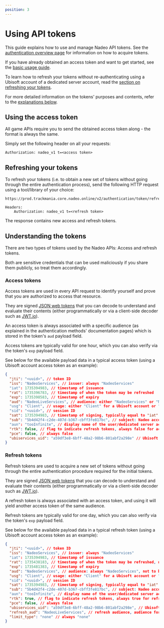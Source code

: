 ```yaml
---
position: 3
---
```


# Using API tokens

This guide explains how to use and manage Nadeo API tokens. See the [authentication overview page](/auth) for information on how to acquire tokens.

If you have already obtained an access token and want to get started, see the [basic usage guide](#using-the-access-token).

To learn how to refresh your tokens without re-authenticating using a Ubisoft account of a dedicated server account, read the [section on refreshing your tokens](#refreshing-your-tokens).

For more detailed information on the tokens' purposes and contents, refer to the [explanations below](#understanding-the-tokens).

## Using the access token

All game APIs require you to send the obtained access token along - the format is always the same.

Simply set the following header on all your requests:

```plain
Authorization: nadeo_v1 t=<access token>
```

## Refreshing your tokens

To refresh your tokens (i.e. to obtain a new set of tokens without going through the entire authentication process), send the following HTTP request using a tool/library of your choice:

```plain
https://prod.trackmania.core.nadeo.online/v2/authentication/token/refresh

Headers:
    Authorization: nadeo_v1 t=<refresh token>
```

The response contains new access and refresh tokens.

## Understanding the tokens

There are two types of tokens used by the Nadeo APIs: Access and refresh tokens.

Both are sensitive credentials that can be used maliciously if you share them publicly, so treat them accordingly.

### Access tokens

Access tokens are used in every API request to identify yourself and prove that you are authorized to access that resource.

They are signed [JSON web tokens](https://en.wikipedia.org/wiki/JSON_Web_Token) that you can decode to understand and evaluate their contents (either programmatically or via a client-side decoder such as [JWT.io](https://jwt.io/)).

An access token is always associated with a specific audience (as explained in the authentication methods' documentation pages) which is stored in the token's `aud` payload field.

Access tokens are typically valid for one hour, which you can also verify via the token's `exp` payload field.

See below for the available payload data in a typical access token (using a Ubisoft account access token as an example):

```json
{
  "jti": "<uuid>", // token ID
  "iss": "NadeoServices", // issuer: always "NadeoServices"
  "iat": 1735394983, // timestamp of issuance
  "rat": 1735396783, // timestamp of when the token may be refreshed
  "exp": 1735398583, // timestamp of expiry
  "aud": "NadeoLiveServices", // audience: either "NadeoServices" or "NadeoLiveServices"
  "usg": "Client", // usage: either "Client" for a Ubisoft account or "Server" for a dedicated server account
  "sid": "<uuid>", // session ID
  "sat": 1735394983, // timestamp of signing, typically equal to "iat"
  "sub": "5b4d42f4-c2de-407d-b367-cbff3fe817bc", // subject: Nadeo account ID of the authenticated user
  "aun": "tooInfinite", // display name of the user/dedicated server account
  "rtk": false, // flag to indicate refresh tokens, always false for access tokens
  "pce": false, // always false
  "ubiservices_uid": "a59df3e8-6bff-48a2-98b6-801abf2a298e" // Ubisoft account ID, also known as web identity
}
```

### Refresh tokens

Refresh tokens are used to acquire a new set of tokens without going through the entire authentication procedure required for the initial tokens.

They are signed [JSON web tokens](https://en.wikipedia.org/wiki/JSON_Web_Token) that you can decode to understand and evaluate their contents (either programmatically or via a client-side decoder such as [JWT.io](https://jwt.io/)).

A refresh token is always associated with an access token, and using it will yield another access token of the same audience.

Refresh tokens are typically valid for one day, which you can also verify via the token's `exp` payload field.

See below for the available payload data in a typical refresh token (using a Ubisoft account access token as an example):

```json
{
  "jti": "<uuid>", // token ID
  "iss": "NadeoServices", // issuer: always "NadeoServices"
  "iat": 1735394983, // timestamp of issuance
  "rat": 1735438183, // timestamp of when the token may be refreshed, not used for refresh tokens
  "exp": 1735481383, // timestamp of expiry
  "aud": "NadeoServices", // audience: always "NadeoServices", not to be confused with "refresh_aud"
  "usg": "Client", // usage: either "Client" for a Ubisoft account or "Server" for a dedicated server account
  "sid": "<uuid>", // session ID
  "sat": 1735394983, // timestamp of signing, typically equal to "iat"
  "sub": "5b4d42f4-c2de-407d-b367-cbff3fe817bc", // subject: Nadeo account ID of the authenticated user
  "aun": "tooInfinite", // display name of the user/dedicated server account
  "rtk": true, // flag to indicate refresh tokens, always true for refresh tokens
  "pce": false, // always false
  "ubiservices_uid": "a59df3e8-6bff-48a2-98b6-801abf2a298e", // Ubisoft account ID, also known as web identity
  "refresh_aud": "NadeoLiveServices", // refresh audience, audience for tokens refreshed with this refresh token
  "limit_type": "none" // always "none"
}
```

